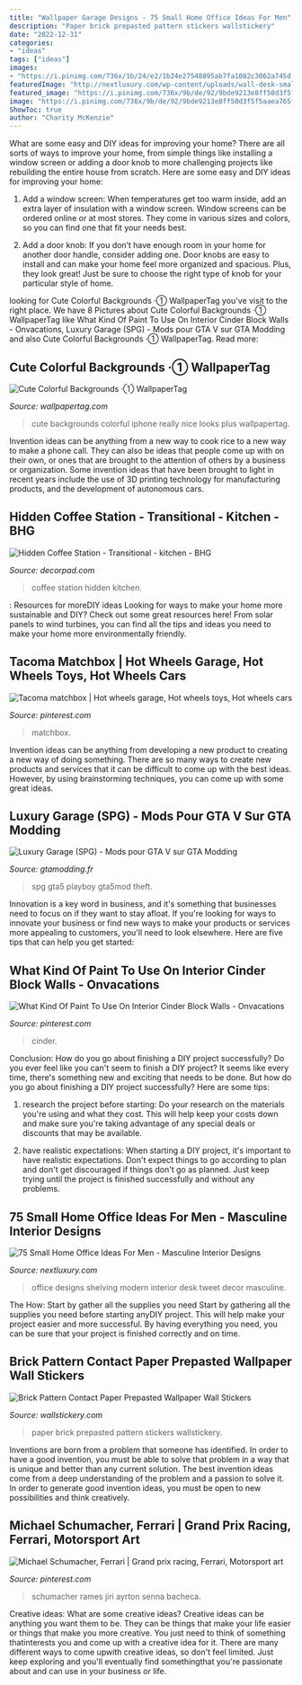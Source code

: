 ```yaml
---
title: "Wallpaper Garage Designs - 75 Small Home Office Ideas For Men"
description: "Paper brick prepasted pattern stickers wallstickery"
date: "2022-12-31"
categories:
- "ideas"
tags: ["ideas"]
images:
- "https://i.pinimg.com/736x/1b/24/e2/1b24e27548895ab7fa1082c3062a745d.jpg"
featuredImage: "http://nextluxury.com/wp-content/uploads/wall-desk-small-home-office-ideas-with-shelving.jpg"
featured_image: "https://i.pinimg.com/736x/9b/de/92/9bde9213e8ff50d3f5f5aaea765f313c.jpg"
image: "https://i.pinimg.com/736x/9b/de/92/9bde9213e8ff50d3f5f5aaea765f313c.jpg"
ShowToc: true
author: "Charity McKenzie"
---
```



What are some easy and DIY ideas for improving your home?
There are all sorts of ways to improve your home, from simple things like installing a window screen or adding a door knob to more challenging projects like rebuilding the entire house from scratch. Here are some easy and DIY ideas for improving your home: 
1. Add a window screen: When temperatures get too warm inside, add an extra layer of insulation with a window screen. Window screens can be ordered online or at most stores. They come in various sizes and colors, so you can find one that fit your needs best.

2. Add a door knob: If you don’t have enough room in your home for another door handle, consider adding one. Door knobs are easy to install and can make your home feel more organized and spacious. Plus, they look great! Just be sure to choose the right type of knob for your particular style of home.

	

		
looking for Cute Colorful Backgrounds ·① WallpaperTag you've visit to the right place. We have 8 Pictures about Cute Colorful Backgrounds ·① WallpaperTag like What Kind Of Paint To Use On Interior Cinder Block Walls - Onvacations, Luxury Garage (SPG) - Mods pour GTA V sur GTA Modding and also Cute Colorful Backgrounds ·① WallpaperTag. Read more:
		
    
## Cute Colorful Backgrounds ·① WallpaperTag

<img loading=lazy src="https://wallpapertag.com/wallpaper/full/5/7/b/725847-amazing-cute-colorful-backgrounds-1080x1920-photos.jpg" onerror="this.onerror=null;this.src='https://tse2.mm.bing.net/th?id=OIP.mEjEyCMkTmDS7nv3miiVZwHaNK&amp;pid=15.1';" alt="Cute Colorful Backgrounds ·① WallpaperTag">

_Source: wallpapertag.com_

>cute backgrounds colorful iphone really nice looks plus wallpapertag. 

	

Invention ideas can be anything from a new way to cook rice to a new way to make a phone call. They can also be ideas that people come up with on their own, or ones that are brought to the attention of others by a business or organization. Some invention ideas that have been brought to light in recent years include the use of 3D printing technology for manufacturing products, and the development of autonomous cars.

    
## Hidden Coffee Station - Transitional - Kitchen - BHG

<img loading=lazy src="https://cdn.decorpad.com/photos/2012/12/21/6b5ffd2554c3.jpg" onerror="this.onerror=null;this.src='https://tse3.mm.bing.net/th?id=OIP.Nr2QF3spGdvKQmFFxlYK5AHaJ3&amp;pid=15.1';" alt="Hidden Coffee Station - Transitional - kitchen - BHG">

_Source: decorpad.com_

>coffee station hidden kitchen. 

	

: Resources for moreDIY ideas
Looking for ways to make your home more sustainable and DIY? Check out some great resources here! From solar panels to wind turbines, you can find all the tips and ideas you need to make your home more environmentally friendly.

    
## Tacoma Matchbox | Hot Wheels Garage, Hot Wheels Toys, Hot Wheels Cars

<img loading=lazy src="https://i.pinimg.com/736x/68/e2/7a/68e27a636bfd2e786c8782fc8fa23458.jpg" onerror="this.onerror=null;this.src='https://tse1.mm.bing.net/th?id=OIP.KYOUD2ig3iFWJLDtmejFVwHaHa&amp;pid=15.1';" alt="Tacoma matchbox | Hot wheels garage, Hot wheels toys, Hot wheels cars">

_Source: pinterest.com_

>matchbox. 

	

Invention ideas can be anything from developing a new product to creating a new way of doing something. There are so many ways to create new products and services that it can be difficult to come up with the best ideas. However, by using brainstorming techniques, you can come up with some great ideas.

    
## Luxury Garage (SPG) - Mods Pour GTA V Sur GTA Modding

<img loading=lazy src="http://www.gtamodding.fr/download/mods/1477641600/cover.jpg" onerror="this.onerror=null;this.src='https://tse4.mm.bing.net/th?id=OIP.ygr5IwyTzLwne9uiCroezwHaD5&amp;pid=15.1';" alt="Luxury Garage (SPG) - Mods pour GTA V sur GTA Modding">

_Source: gtamodding.fr_

>spg gta5 playboy gta5mod theft. 

	

Innovation is a key word in business, and it's something that businesses need to focus on if they want to stay afloat. If you're looking for ways to innovate your business or find new ways to make your products or services more appealing to customers, you'll need to look elsewhere. Here are five tips that can help you get started: 

    
## What Kind Of Paint To Use On Interior Cinder Block Walls - Onvacations

<img loading=lazy src="https://i.pinimg.com/736x/1b/24/e2/1b24e27548895ab7fa1082c3062a745d.jpg" onerror="this.onerror=null;this.src='https://tse4.mm.bing.net/th?id=OIP.j1xT2BRUjb9LC5nNcZGZ4AHaLH&amp;pid=15.1';" alt="What Kind Of Paint To Use On Interior Cinder Block Walls - Onvacations">

_Source: pinterest.com_

>cinder. 

	

Conclusion: How do you go about finishing a DIY project successfully?
Do you ever feel like you can't seem to finish a DIY project? It seems like every time, there's something new and exciting that needs to be done. But how do you go about finishing a DIY project successfully? Here are some tips: 
1. research the project before starting: Do your research on the materials you're using and what they cost. This will help keep your costs down and make sure you're taking advantage of any special deals or discounts that may be available. 

2. have realistic expectations: When starting a DIY project, it's important to have realistic expectations. Don't expect things to go according to plan and don't get discouraged if things don't go as planned. Just keep trying until the project is finished successfully and without any problems. 


    
## 75 Small Home Office Ideas For Men - Masculine Interior Designs

<img loading=lazy src="http://nextluxury.com/wp-content/uploads/wall-desk-small-home-office-ideas-with-shelving.jpg" onerror="this.onerror=null;this.src='https://tse1.mm.bing.net/th?id=OIP.cCS-MLJut6Qfdgd639a0PQAAAA&amp;pid=15.1';" alt="75 Small Home Office Ideas For Men - Masculine Interior Designs">

_Source: nextluxury.com_

>office designs shelving modern interior desk tweet decor masculine. 

	

The How: Start by gather all the supplies you need
Start by gathering all the supplies you need before starting anyDIY project. This will help make your project easier and more successful. By having everything you need, you can be sure that your project is finished correctly and on time.

    
## Brick Pattern Contact Paper Prepasted Wallpaper Wall Stickers

<img loading=lazy src="https://wallstickery.com/wp-content/uploads/2016/08/wallstickery-contact-paper-wallpaper-HWP-21632-b.jpg" onerror="this.onerror=null;this.src='https://tse1.mm.bing.net/th?id=OIP.ha8Ok9MNhZVZZMw2W5xwPwHaJQ&amp;pid=15.1';" alt="Brick Pattern Contact Paper Prepasted Wallpaper Wall Stickers">

_Source: wallstickery.com_

>paper brick prepasted pattern stickers wallstickery. 

	

Inventions are born from a problem that someone has identified. In order to have a good invention, you must be able to solve that problem in a way that is unique and better than any current solution. The best invention ideas come from a deep understanding of the problem and a passion to solve it. In order to generate good invention ideas, you must be open to new possibilities and think creatively.

    
## Michael Schumacher, Ferrari | Grand Prix Racing, Ferrari, Motorsport Art

<img loading=lazy src="https://i.pinimg.com/736x/9b/de/92/9bde9213e8ff50d3f5f5aaea765f313c.jpg" onerror="this.onerror=null;this.src='https://tse4.mm.bing.net/th?id=OIP.mjsXSDlrytUcpXpseX_wxwHaFK&amp;pid=15.1';" alt="Michael Schumacher, Ferrari | Grand prix racing, Ferrari, Motorsport art">

_Source: pinterest.com_

>schumacher rames jiri ayrton senna bacheca. 

	

Creative ideas: What are some creative ideas?
Creative ideas can be anything you want them to be. They can be things that make your life easier or things that make you more creative. You just need to think of something thatinterests you and come up with a creative idea for it. There are many different ways to come upwith creative ideas, so don't feel limited. Just keep exploring and you'll eventually find somethingthat you're passionate about and can use in your business or life.

